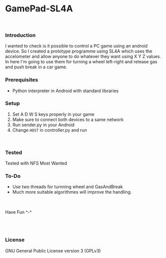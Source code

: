 # GamePad-SL4A
<br>

### Introduction
I wanted to check is it possible to control a PC game using an android device. So I created a prototype programme using SL4A which uses the accelometer and allow anyone to do whatever they want using X Y Z values. In here I'm going to use them for turning a wheel left-right and release gas and push break in a car game.
<br>


### Prerequisites 
 - Python interpreter in Android with standard libraries



### Setup
1. Set A D W S keys properly in your game
2. Make sure to connect both devices to a same network
3. Run sender.py in your Android
4. Change `HOST` in controller.py and run

<br>

### Tested 
Tested with NFS Most Wanted
<br>

### To-Do
- Use two threads for turnning wheel and GasAndBreak
- Much more suitable algorithmes will improve the handling.


<br><br>
Have Fun ^-^

<br><br>

### License
GNU General Public License version 3 (GPLv3)

